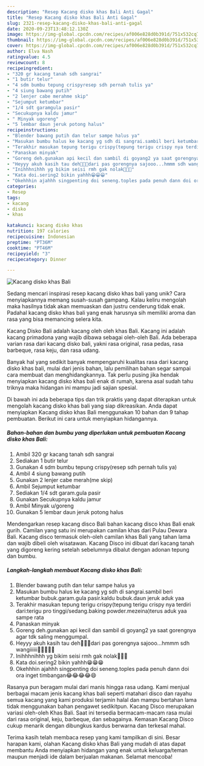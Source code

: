 ```yaml
---
description: "Resep Kacang disko khas Bali Anti Gagal"
title: "Resep Kacang disko khas Bali Anti Gagal"
slug: 2321-resep-kacang-disko-khas-bali-anti-gagal
date: 2020-09-23T13:48:12.130Z
image: https://img-global.cpcdn.com/recipes/af006e828d0b391d/751x532cq70/kacang-disko-khas-bali-foto-resep-utama.jpg
thumbnail: https://img-global.cpcdn.com/recipes/af006e828d0b391d/751x532cq70/kacang-disko-khas-bali-foto-resep-utama.jpg
cover: https://img-global.cpcdn.com/recipes/af006e828d0b391d/751x532cq70/kacang-disko-khas-bali-foto-resep-utama.jpg
author: Elva Nash
ratingvalue: 4.5
reviewcount: 8
recipeingredient:
- "320 gr kacang tanah sdh sangrai"
- "1 butir telur"
- "4 sdm bumbu tepung crispyresep sdh pernah tulis ya"
- "4 siung bawang putih"
- "2 lenjer cabe merahme skip"
- "Sejumput ketumbar"
- "1/4 sdt garamgula pasir"
- "Secukupnya kaldu jamur"
- " Minyak ugoreng"
- "5 lembar daun jeruk potong halus"
recipeinstructions:
- "Blender bawang putih dan telur sampe halus ya"
- "Masukan bumbu halus ke kacang yg sdh di sangrai.sambil beri ketumbar bubuk.garam.gula pasir.kaldu bubuk.daun jeruk aduk yaa"
- "Terakhir masukan tepung terigu crispy(tepung terigu crispy nya terdiri dari:terigu pro tinggi/sedang.baking powder.mezeina)terus aduk yaa sampe rata"
- "Panaskan minyak"
- "Goreng deh.gunakan api kecil dan sambil di goyang2 ya saat gorengnya agar tdk saling menggumpal."
- "Heyyy akuh kasih tau deh🤭🤭🤭dari pas gorengnya sajooo...hmmm sdh wangiiiiii🤤🤤🤤🤤🤤"
- "Inihhhnihhh yg bikim seisi rmh gak nolak🤤🤤🤤"
- "Kata doi.sering2 bikin yahhh😁😁😁"
- "Okehhhin ajahhh singpenting doi seneng.toples pada penuh dann doi ora inget timbangan😂😂😂😂😄"
categories:
- Resep
tags:
- kacang
- disko
- khas

katakunci: kacang disko khas 
nutrition: 197 calories
recipecuisine: Indonesian
preptime: "PT36M"
cooktime: "PT46M"
recipeyield: "3"
recipecategory: Dinner

---
```



![Kacang disko khas Bali](https://img-global.cpcdn.com/recipes/af006e828d0b391d/751x532cq70/kacang-disko-khas-bali-foto-resep-utama.jpg)

Sedang mencari inspirasi resep kacang disko khas bali yang unik? Cara menyiapkannya memang susah-susah gampang. Kalau keliru mengolah maka hasilnya tidak akan memuaskan dan justru cenderung tidak enak. Padahal kacang disko khas bali yang enak harusnya sih memiliki aroma dan rasa yang bisa memancing selera kita.

Kacang Disko Bali adalah kacang oleh oleh khas Bali. Kacang ini adalah kacang primadona yang wajib dibawa sebagai oleh-oleh Bali. Ada beberapa varian rasa dari kacang disko bali, yakni rasa original, rasa pedas, rasa barbeque, rasa keju, dan rasa udang.

Banyak hal yang sedikit banyak mempengaruhi kualitas rasa dari kacang disko khas bali, mulai dari jenis bahan, lalu pemilihan bahan segar sampai cara membuat dan menghidangkannya. Tak perlu pusing jika hendak menyiapkan kacang disko khas bali enak di rumah, karena asal sudah tahu triknya maka hidangan ini mampu jadi sajian spesial.


Di bawah ini ada beberapa tips dan trik praktis yang dapat diterapkan untuk mengolah kacang disko khas bali yang siap dikreasikan. Anda dapat menyiapkan Kacang disko khas Bali menggunakan 10 bahan dan 9 tahap pembuatan. Berikut ini cara untuk menyiapkan hidangannya.

<!--inarticleads1-->

##### Bahan-bahan dan bumbu yang diperlukan untuk pembuatan Kacang disko khas Bali:

1. Ambil 320 gr kacang tanah sdh sangrai
1. Sediakan 1 butir telur
1. Gunakan 4 sdm bumbu tepung crispy(resep sdh pernah tulis ya)
1. Ambil 4 siung bawang putih
1. Gunakan 2 lenjer cabe merah(me skip)
1. Ambil Sejumput ketumbar
1. Sediakan 1/4 sdt garam.gula pasir
1. Gunakan Secukupnya kaldu jamur
1. Ambil  Minyak u/goreng
1. Gunakan 5 lembar daun jeruk potong halus


Mendengarkan resep kacang disco Bali bahan kacang disco khas Bali enak gurih. Camilan yang satu ini merupakan camilan khas dari Pulau Dewara Bali. Kacang disco termasuk oleh-oleh camilan khas Bali yang tahan lama dan wajib dibeli oleh wisatawan. Kacang Disco ini dibuat dari kacang tanah yang digoreng kering setelah sebelumnya dibalut dengan adonan tepung dan bumbu. 

<!--inarticleads2-->

##### Langkah-langkah membuat Kacang disko khas Bali:

1. Blender bawang putih dan telur sampe halus ya
1. Masukan bumbu halus ke kacang yg sdh di sangrai.sambil beri ketumbar bubuk.garam.gula pasir.kaldu bubuk.daun jeruk aduk yaa
1. Terakhir masukan tepung terigu crispy(tepung terigu crispy nya terdiri dari:terigu pro tinggi/sedang.baking powder.mezeina)terus aduk yaa sampe rata
1. Panaskan minyak
1. Goreng deh.gunakan api kecil dan sambil di goyang2 ya saat gorengnya agar tdk saling menggumpal.
1. Heyyy akuh kasih tau deh🤭🤭🤭dari pas gorengnya sajooo...hmmm sdh wangiiiiii🤤🤤🤤🤤🤤
1. Inihhhnihhh yg bikim seisi rmh gak nolak🤤🤤🤤
1. Kata doi.sering2 bikin yahhh😁😁😁
1. Okehhhin ajahhh singpenting doi seneng.toples pada penuh dann doi ora inget timbangan😂😂😂😂😄


Rasanya pun beragam mulai dari manis hingga rasa udang. Kami menjual berbagai macam jenis kacang khas bali seperti matahari disco dan rayahu semua kacang yang kami produksi terjamin halal dan mampu bertahan lama tidak menggunakan bahan pengawet sedikitpun. Kacang Disco merupakan variasi oleh-oleh Khas Bali. Saat ini tersedia bermacam-macam rasa mulai dari rasa original, keju, barbeque, dan sebagainya. Kemasan Kacang Disco cukup menarik dengan dibungkus kardus berwarna dan terkesal mahal. 

Terima kasih telah membaca resep yang kami tampilkan di sini. Besar harapan kami, olahan Kacang disko khas Bali yang mudah di atas dapat membantu Anda menyiapkan hidangan yang enak untuk keluarga/teman maupun menjadi ide dalam berjualan makanan. Selamat mencoba!
